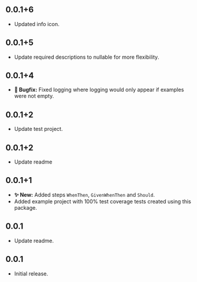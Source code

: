 ## 0.0.1+6

* Updated info icon.

## 0.0.1+5

* Update required descriptions to nullable for more flexibility.

## 0.0.1+4

* **🐛️ Bugfix:** Fixed logging where logging would only appear if examples were not empty.

## 0.0.1+2

* Update test project.

## 0.0.1+2

* Update readme

## 0.0.1+1

* **✨ New:** Added steps `WhenThen`, `GivenWhenThen` and `Should`.
* Added example project with 100% test coverage tests created using this package.

## 0.0.1

* Update readme.

## 0.0.1

* Initial release.
